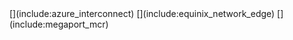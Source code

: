 <if type="azure_interconnect">
[](include:azure_interconnect)
</if>

<if type="equinix_network_edge">
[](include:equinix_network_edge)
</if>

<if type="megaport_mcr">
[](include:megaport_mcr)
</if>